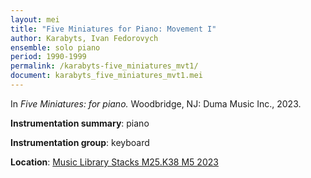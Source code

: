 ```yaml
---
layout: mei
title: "Five Miniatures for Piano: Movement I"
author: Karabyts, Ivan Fedorovych
ensemble: solo piano
period: 1990-1999
permalink: /karabyts-five_miniatures_mvt1/
document: karabyts_five_miniatures_mvt1.mei
---
```


In *Five Miniatures: for piano.* Woodbridge, NJ: Duma Music Inc., 2023. 

**Instrumentation summary**: piano

**Instrumentation group**: keyboard

**Location**: <a href="https://tufts.primo.exlibrisgroup.com/permalink/01TUN_INST/1kc9gia/alma991018945681503851" target="_blank">Music Library Stacks M25.K38 M5 2023</a>